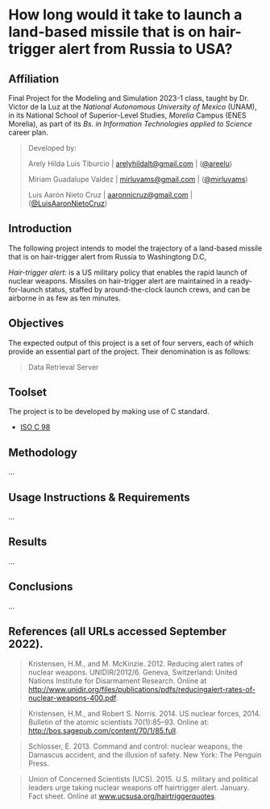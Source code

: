 # How long would it take to launch a land-based missile that is on hair-trigger alert from Russia to USA?
## Affiliation

Final Project for the Modeling and Simulation 2023-1 class, taught by Dr. Victor de la Luz at the _National Autonomous University of Mexico_ (UNAM), in its  National School of Superior-Level Studies, _Morelia_ Campus (ENES Morelia), as part of its _Bs. in Information Technologies applied to Science_ career plan.

> Developed by:
>
> Arely Hilda Luis Tiburcio  | arelyhildalt@gmail.com | ([@areelu](https://github.com/areelu))
> 
> Miriam Guadalupe Valdez | mirluvams@gmail.com | ([@mirluvams](https://github.com/mirluvams))
> 
> Luis Aarón Nieto Cruz | aaronnicruz@gmail.com | ([@LuisAaronNietoCruz](https://github.com/LuisAaronNietoCruz))


## Introduction
The following project intends to model the trajectory of a land-based missile that is on hair-trigger alert from Russia to Washingtong D.C, 

_Hair-trigger alert:_ is a US military policy that enables the rapid launch of nuclear weapons. Missiles on hair-trigger alert are maintained in a ready-for-launch status, staffed by around-the-clock launch crews, and can be airborne in as few as ten minutes.

## Objectives
The expected output of this project is a set of four servers, each of which provide an essential part of the project. Their denomination is as follows:

> Data Retrieval Server




## Toolset
The project is to be developed by making use of C standard.
* [ISO C 98](https://www.iso.org/standards.html)

## Methodology
...



## Usage Instructions & Requirements
...



## Results
...



## Conclusions
...

## References (all URLs accessed September 2022).

> Kristensen, H.M., and M. McKinzie. 2012. Reducing alert rates of
> nuclear weapons. UNIDIR/2012/6. Geneva,
> Switzerland: United Nations Institute for Disarmament
> Research. Online at
> http://www.unidir.org/files/publications/pdfs/reducingalert-rates-of-nuclear-weapons-400.pdf.

> Kristensen, H.M., and Robert S. Norris. 2014. US nuclear forces,
> 2014. Bulletin of the atomic scientists 70(1):85–93.
> Online at: http://bos.sagepub.com/content/70/1/85.full.

> Schlosser, E. 2013. Command and control: nuclear weapons, the
> Damascus accident, and the illusion of safety. New York:
> The Penguin Press.

> Union of Concerned Scientists (UCS). 2015. U.S. military and
> political leaders urge taking nuclear weapons off hairtrigger alert. January. Fact sheet. Online at
> www.ucsusa.org/hairtriggerquotes.


